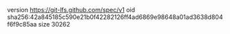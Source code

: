 version https://git-lfs.github.com/spec/v1
oid sha256:42a845185c590e21b0f42282126ff4ad6869e98648a01ad3638d804f6f9c85aa
size 30262
